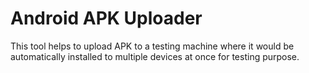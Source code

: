 # Android APK Uploader
This tool helps to upload APK to a testing machine where it would be automatically installed to multiple devices at once for testing purpose.
